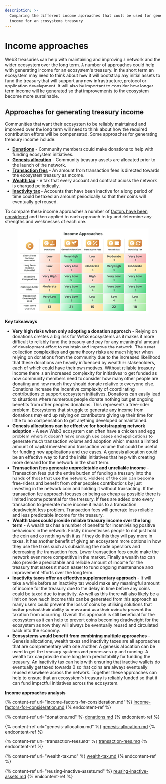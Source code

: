 ```yaml
---
description: >-
  Comparing the different income approaches that could be used for generating
  income for an ecosystems treasury
---
```


# Income approaches

Web3 treasuries can help with maintaining and improving a network and the wider ecosystem over the long term. A number of approaches could help with generating income for an ecosystem's treasury. In the short term an ecosystem may need to think about how it will bootstrap any initial assets to fund the treasury that will support any new infrastructure, protocol or application development. It will also be important to consider how longer term income will be generated so that improvements to the ecosystem become more sustainable.



## **Approaches for generating treasury income**

Communities that want their ecosystem to be reliably maintained and improved over the long term will need to think about how the required contribution efforts will be compensated. Some approaches for generating treasury income include:

* [**Donations**](donations.md) - Community members could make donations to help with funding ecosystem initiatives.
* [**Genesis allocation**](genesis-allocation.md) - Community treasury assets are allocated prior to the launch of the network.
* [**Transaction fees**](transaction-fees.md) - An amount from transaction fees is directed towards the ecosystem treasury as income.
* [**Wealth tax**](wealth-tax.md) - A tax that every account and contract across the network is charged periodically.
* [**Inactivity tax**](reusing-inactive-assets.md) - Accounts that have been inactive for a long period of time could be taxed an amount periodically so that their coins will eventually get reused.



To compare these income approaches a number of [factors have been considered](https://www.notion.so/Income-factors-for-consideration-2c0db56f61284eb9bd2a61fbbdcce289?pvs=21) and then applied to each approach to try and determine any strengths and weaknesses of each one.

<figure><img src="../../.gitbook/assets/income-approaches (1).png" alt=""><figcaption></figcaption></figure>



**Key takeaways**

* **Very high risks when only adopting a donation approach** - Relying on donations creates a big risk for Web3 ecosystems as it makes it more difficult to reliably fund the treasury and pay for any meaningful amount of development effort to maintain and improve the network. The asset collection complexities and game theory risks are much higher when relying on donations from the community due to the increased likelihood that these donations are heavily influenced by wealthier stakeholders, each of which could have their own motives. Without reliable treasury income there is an increased complexity for initiatives to get funded as now community members need to consider how many other people are donating and how much they should donate relative to everyone else. Donations increase the incentive complexity of coordinating contributions to support ecosystem initiatives. Donations can easily lead to situations where numerous people donate nothing but get ongoing benefits from other peoples donations. This represents a free-rider problem. Ecosystems that struggle to generate any income from donations may end up relying on contributors giving up their time for little to no compensation to get anything developed or maintained.
* **Genesis allocations can be effective for bootstrapping network adoption** - A new Web3 ecosystem can often have a chicken and egg problem where it doesn’t have enough use cases and applications to generate much transaction volume and adoption which means a limited amount of capital invested and transaction volume that could be useful for funding new applications and use cases. A genesis allocation could be an effective way to fund the initial initiatives that help with creating more demand for the network in the short term.
* **Transaction fees generate unpredictable and unreliable income** - Transaction fees put the entire burden of funding a treasury into the hands of those that use the network. Holders of the coin can become free-riders and benefit from other peoples contributions by just investing in the network coin and holding it without transacting. If the transaction fee approach focuses on being as cheap as possible there is limited income potential for the treasury. If fees are added onto every transaction to generate more income it leads to a transaction deadweight loss problem. Transaction fees will generate less reliable and less predictable income for the treasury.
* **Wealth taxes could provide reliable treasury income over the long term** - A wealth tax has a number of benefits for incentivising positive behaviours in the network. Firstly it incentivises people to not just hold the coin and do nothing with it as if they do this they will pay more in taxes. It has another benefit of giving an ecosystem more options in how they use the taxes such as subsidising the node operators and decreasing the transaction fees. Lower transaction fees could make the network even more competitive in the market. Finally a wealth tax can also provide a predictable and reliable amount of income for the treasury that makes it much easier to fund ongoing maintenance and improvement efforts over the long term.
* **Inactivity taxes offer an effective supplementary approach** - It will take a while before an inactivity tax would make any meaningful amount of income for the treasury due to the delay in time before any coins could be taxed due to inactivity. As well as this there will also likely be a limit on how much income this can be generated from this approach as many users could prevent the loss of coins by utilising solutions that better protect their ability to move and use their coins to prevent the taxation from occurring. Overall this approach is still beneficial for the ecosystem as it can help to prevent coins becoming deadweight for the ecosystem as now they will always be eventually reused and circulated back into the economy.
* **Ecosystems would benefit from combining multiple approaches** - Genesis allocations, wealth taxes and inactivity taxes are all approaches that are complementary with one another. A genesis allocation can be used to get the treasury systems and processes up and running. A wealth tax can provide more long term predictability for funding the treasury. An inactivity tax can help with ensuring that inactive wallets do eventually get taxed towards 0 so that coins are always eventually reused elsewhere across the network. Together these approaches can help to ensure that an ecosystem's treasury is reliably funded so that it can fund impactful initiatives across the ecosystem.



**Income approaches analysis**

{% content-ref url="income-factors-for-consideration.md" %}
[income-factors-for-consideration.md](income-factors-for-consideration.md)
{% endcontent-ref %}

{% content-ref url="donations.md" %}
[donations.md](donations.md)
{% endcontent-ref %}

{% content-ref url="genesis-allocation.md" %}
[genesis-allocation.md](genesis-allocation.md)
{% endcontent-ref %}

{% content-ref url="transaction-fees.md" %}
[transaction-fees.md](transaction-fees.md)
{% endcontent-ref %}

{% content-ref url="wealth-tax.md" %}
[wealth-tax.md](wealth-tax.md)
{% endcontent-ref %}

{% content-ref url="reusing-inactive-assets.md" %}
[reusing-inactive-assets.md](reusing-inactive-assets.md)
{% endcontent-ref %}
